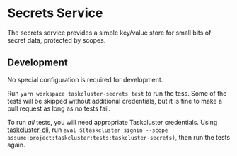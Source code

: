 # Secrets Service

The secrets service provides a simple key/value store for small bits of secret data, protected by scopes.

## Development

No special configuration is required for development.

Run `yarn workspace taskcluster-secrets test` to run the tess.
Some of the tests will be skipped without additional credentials, but it is fine to make a pull request as long as no tests fail.

To run *all* tests, you will need appropriate Taskcluster credentials.
Using [taskcluster-cli](https://github.com/taskcluster/taskcluster-cli), run `eval $(taskcluster signin --scope assume:project:taskcluster:tests:taskcluster-secrets)`, then run the tests again.
